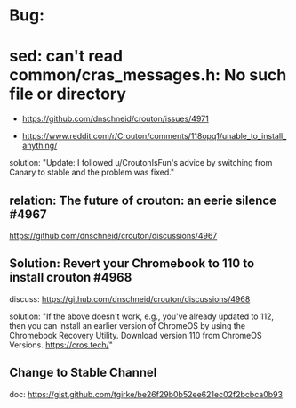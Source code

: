 # Bug:
# sed: can't read common/cras_messages.h: No such file or directory
- https://github.com/dnschneid/crouton/issues/4971

- https://www.reddit.com/r/Crouton/comments/118opq1/unable_to_install_anything/

solution: "Update: I followed u/CroutonIsFun's advice by switching from Canary to stable and the problem was fixed."

## relation: The future of crouton: an eerie silence #4967
https://github.com/dnschneid/crouton/discussions/4967

## Solution: Revert your Chromebook to 110 to install crouton #4968
discuss: https://github.com/dnschneid/crouton/discussions/4968

solution: "If the above doesn't work, e.g., you've already updated to 112, then you can install an earlier version of ChromeOS by using the Chromebook Recovery Utility. Download version 110 from ChromeOS Versions. https://cros.tech/"


## Change to Stable Channel
doc: https://gist.github.com/tgirke/be26f29b0b52ee621ec02f2bcbca0b93
